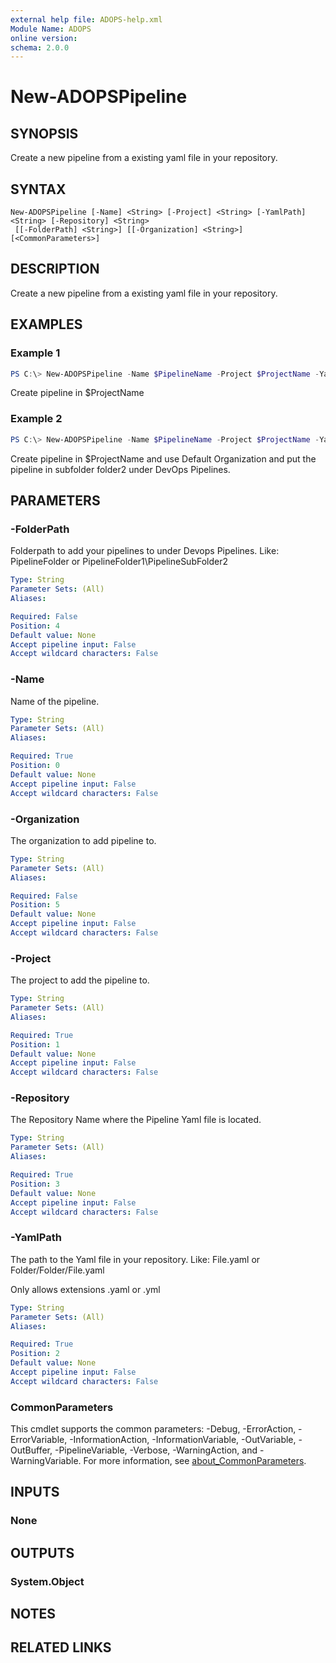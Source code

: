 ```yaml
---
external help file: ADOPS-help.xml
Module Name: ADOPS
online version:
schema: 2.0.0
---
```


# New-ADOPSPipeline

## SYNOPSIS
Create a new pipeline from a existing yaml file in your repository.

## SYNTAX

```
New-ADOPSPipeline [-Name] <String> [-Project] <String> [-YamlPath] <String> [-Repository] <String>
 [[-FolderPath] <String>] [[-Organization] <String>] [<CommonParameters>]
```

## DESCRIPTION
Create a new pipeline from a existing yaml file in your repository.

## EXAMPLES

### Example 1
```powershell
PS C:\> New-ADOPSPipeline -Name $PipelineName -Project $ProjectName -YamlPath 'pipelines/pipeline1.yaml' -Repository $RepositoryName -Organization $OrganizationName
```

Create pipeline in $ProjectName

### Example 2
```powershell
PS C:\> New-ADOPSPipeline -Name $PipelineName -Project $ProjectName -YamlPath 'pipelines/pipeline1.yaml' -Repository $RepositoryName -FolderPath 'folder1\folder2'
```

Create pipeline in $ProjectName and use Default Organization and put the pipeline in subfolder folder2 under DevOps Pipelines.

## PARAMETERS

### -FolderPath
Folderpath to add your pipelines to under Devops Pipelines.
Like: PipelineFolder or PipelineFolder1\PipelineSubFolder2

```yaml
Type: String
Parameter Sets: (All)
Aliases:

Required: False
Position: 4
Default value: None
Accept pipeline input: False
Accept wildcard characters: False
```

### -Name
Name of the pipeline.

```yaml
Type: String
Parameter Sets: (All)
Aliases:

Required: True
Position: 0
Default value: None
Accept pipeline input: False
Accept wildcard characters: False
```

### -Organization
The organization to add pipeline to.

```yaml
Type: String
Parameter Sets: (All)
Aliases:

Required: False
Position: 5
Default value: None
Accept pipeline input: False
Accept wildcard characters: False
```

### -Project
The project to add the pipeline to.

```yaml
Type: String
Parameter Sets: (All)
Aliases:

Required: True
Position: 1
Default value: None
Accept pipeline input: False
Accept wildcard characters: False
```

### -Repository
The Repository Name where the Pipeline Yaml file is located.

```yaml
Type: String
Parameter Sets: (All)
Aliases:

Required: True
Position: 3
Default value: None
Accept pipeline input: False
Accept wildcard characters: False
```

### -YamlPath
The path to the Yaml file in your repository.
Like: File.yaml or Folder/Folder/File.yaml

Only allows extensions .yaml or .yml

```yaml
Type: String
Parameter Sets: (All)
Aliases:

Required: True
Position: 2
Default value: None
Accept pipeline input: False
Accept wildcard characters: False
```

### CommonParameters
This cmdlet supports the common parameters: -Debug, -ErrorAction, -ErrorVariable, -InformationAction, -InformationVariable, -OutVariable, -OutBuffer, -PipelineVariable, -Verbose, -WarningAction, and -WarningVariable. For more information, see [about_CommonParameters](http://go.microsoft.com/fwlink/?LinkID=113216).

## INPUTS

### None

## OUTPUTS

### System.Object
## NOTES

## RELATED LINKS
